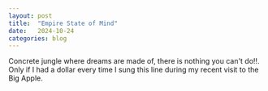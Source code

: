```yaml
---
layout: post
title:  "Empire State of Mind"
date:   2024-10-24
categories: blog
---
```


Concrete jungle where dreams are made of, there is nothing you can't do!!. Only if I had a dollar every time I sung this line during my recent visit to the Big Apple.